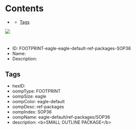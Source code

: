



Contents
========

* [](#)
	* [Tags](#tags)
  
![][im]
# 

- ID: FOOTPRINT-eagle-eagle-default-ref-packages-SOP36
- Name: 
- Description: 

## Tags

- hexID: 
- oompType: FOOTPRINT
- oompSize: eagle
- oompColor: eagle-default
- oompDesc: ref-packages
- oompIndex: SOP36
- oompName: eagle-default/ref-packages/SOP36
- description: &lt;b&gt;SMALL OUTLINE PACKAGE&lt;/b&gt;



[im]: image.png

